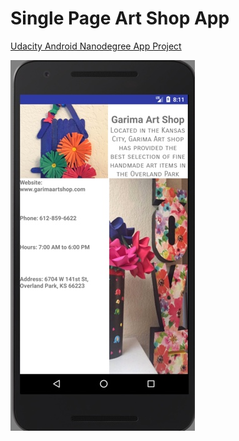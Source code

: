 Single Page Art Shop App
===============================


[Udacity Android Nanodegree App Project](https://www.udacity.com/course/android-basics-nanodegree-by-google--nd803)

![](https://github.com/dineshbalajibingo/art_shop/blob/master/ArtShop.jpg)
